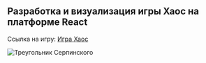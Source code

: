 ## Разработка и визуализация игры Хаос на платформе React

Ссылка на игру: [Игра Хаос](https://ollul.github.io/chaos-game/dist/index.html "Игра Хаос")

![](https://imgur.com/82Yn5FA "Треугольник Серпинского")

